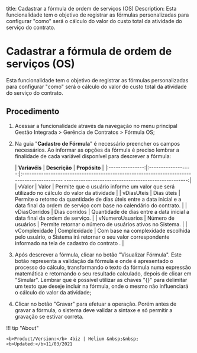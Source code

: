 title: Cadastrar a fórmula de ordem de serviços (OS)
Description: Esta funcionalidade tem o objetivo de registrar as fórmulas personalizadas para configurar "como" será o cálculo do valor do custo total da atividade do serviço do contrato. 
# Cadastrar a fórmula de ordem de serviços (OS)

Esta funcionalidade tem o objetivo de registrar as fórmulas personalizadas para configurar "como" será o cálculo do valor do custo total da atividade do serviço do contrato.

Procedimento
------------

1.  Acessar a funcionalidade através da navegação no menu principal Gestão
    Integrada \> Gerência de Contratos \> Fórmula OS;

2.  Na guia "**Cadastro de Fórmula**" é necessário preencher os campos
    necessários. Ao informar as opções da fórmula é preciso lembrar a finalidade
    de cada variável disponível para descrever a fórmula:

    |  **Variavéis**  |    **Descrição**   |                                                                  **Propósito**                                                                  |
    |:---------------:|:------------------:|:-------------------------------------------------------------------------------------------     ----------------------------------------------------:|
    |      vValor     |        Valor       |                            Permite que o usuário informe um valor que será utilizado no     cálculo do valor da atividade                           |
    |    vDiasUteis   |     Dias úteis     |    Permite o retorno da quantidade de dias úteis entre a data inicial e a data final da   ordem de serviço com base no calendário do contrato.    |
    |  vDiasCorridos  |    Dias corridos   |                                    Quantidade de dias entre a data inicial a data final da ordem de serviço.                                    |
    | vNumeroUsuarios | Número de usuários |                                             Permite retornar o número de usuários ativos no Sistema.                                            |
    |  vComplexidade  |    Complexidade    | Com base na complexidade escolhida pelo usuário, o Sistema irá retornar o seu valor correspondente informado na tela de cadastro do contrato  . |

3.  Após descrever a fórmula, clicar no botão "Visualizar Fórmula". Este botão
    representa a validação da fórmula e onde é apresentado o processo do
    cálculo, transformando o texto da fórmula numa expressão matemática e
    retornando o seu resultado calculado, depois de clicar em "Simular". Lembrar
    que é possível utilizar as chaves "{}" para delimitar um texto que deseje
    incluir na fórmula, onde o mesmo não influenciará o cálculo do valor da
    atividade;

4.  Clicar no botão "Gravar" para efetuar a operação. Porém antes de gravar a
    fórmula, o sistema deve validar a sintaxe e só permitir a gravação se
    estivar correta.

<!-- <i class='fa fa-youtube-play  fa-2x' style='color:#97ce17;vertical-align: middle;'> </i> [Video Library](https://www.youtube.com/playlist?list=PLB5qK2uzf2RNUc7XoNAAOyo3Ex5fKM2db)'
-->
!!! tip "About"

    <b>Product/Version:</b> 4biz | Helium &nbsp;&nbsp;
    <b>Updated:</b>11/03/2021


